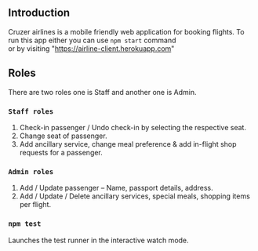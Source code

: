 ## Introduction

Cruzer airlines is a mobile friendly web application for booking flights. To run this app either you can use `npm start` command </br>
or by visiting "https://airline-client.herokuapp.com"

## Roles

There are two roles one is Staff and another one is Admin.

### `Staff roles`

1. Check-in passenger / Undo check-in by selecting the respective seat.
2. Change seat of passenger.
3. Add ancillary service, change meal preference & add in-flight shop requests for a passenger.

### `Admin roles`

1. Add / Update passenger – Name, passport details, address.
2. Add / Update / Delete ancillary services, special meals, shopping items per flight.

### `npm test`

Launches the test runner in the interactive watch mode.
